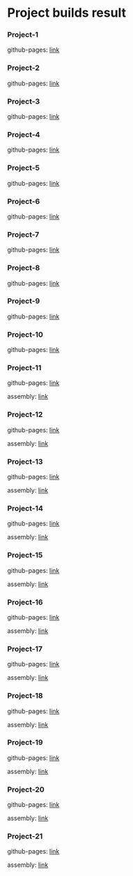 # Project builds result

### Project-1

   github-pages: [link](https://abraklion.github.io/project-1/)
   
### Project-2

   github-pages: [link](https://abraklion.github.io/project-2/)
   
### Project-3

   github-pages: [link](https://abraklion.github.io/project-3/)
   
### Project-4

   github-pages: [link](https://abraklion.github.io/project-4/)
   
### Project-5

   github-pages: [link](https://abraklion.github.io/project-5/)
   
### Project-6

   github-pages: [link](https://abraklion.github.io/project-6/)
   
### Project-7

   github-pages: [link](https://abraklion.github.io/project-7/)
   
### Project-8

   github-pages: [link](https://abraklion.github.io/project-8/)
   
### Project-9

   github-pages: [link](https://abraklion.github.io/project-9/)
   
### Project-10

   github-pages: [link](https://abraklion.github.io/project-10/)
   
### Project-11

   github-pages: [link](https://abraklion.github.io/project-11/)
   
   assembly: [link](https://github.com/sala-kusok/Project-11)
   
### Project-12

   github-pages: [link](https://abraklion.github.io/project-12/)
   
   assembly: [link](https://github.com/sala-kusok/Project-12)
   
### Project-13

   github-pages: [link](https://abraklion.github.io/project-13/)
   
   assembly: [link](https://github.com/sala-kusok/Project-13)
   
### Project-14

   github-pages: [link](https://abraklion.github.io/project-14/)
   
   assembly: [link](https://github.com/sala-kusok/Project-14)
   
### Project-15

   github-pages: [link](https://abraklion.github.io/project-15/)
   
   assembly: [link](https://github.com/sala-kusok/Project-15)
   
### Project-16

   github-pages: [link](https://abraklion.github.io/project-16/)
   
   assembly: [link](https://github.com/sala-kusok/Project-16)
   
### Project-17

   github-pages: [link](https://abraklion.github.io/project-17/)
   
   assembly: [link](https://github.com/sala-kusok/Project-17)
   
### Project-18

   github-pages: [link](https://abraklion.github.io/project-18/)
   
   assembly: [link](https://github.com/sala-kusok/Project-18)
   
### Project-19

   github-pages: [link](https://abraklion.github.io/project-19/)
   
   assembly: [link](https://github.com/sala-kusok/Project-19)
   
### Project-20

   github-pages: [link](https://abraklion.github.io/project-20/)
   
   assembly: [link](https://github.com/sala-kusok/Project-20)
   
### Project-21

   github-pages: [link](https://abraklion.github.io/Project-21/)
   
   assembly: [link](https://github.com/sala-kusok/Project-21)
  
